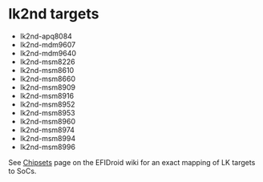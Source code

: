 # lk2nd targets

- lk2nd-apq8084
- lk2nd-mdm9607
- lk2nd-mdm9640
- lk2nd-msm8226
- lk2nd-msm8610
- lk2nd-msm8660
- lk2nd-msm8909
- lk2nd-msm8916
- lk2nd-msm8952
- lk2nd-msm8953
- lk2nd-msm8960
- lk2nd-msm8974
- lk2nd-msm8994
- lk2nd-msm8996

See [Chipsets](https://github.com/efidroid/projectmanagement/wiki/%5BReference%5D-Chipsets)
page on the EFIDroid wiki for an exact mapping of LK targets to SoCs.

